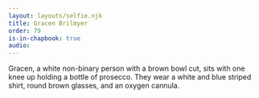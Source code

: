 ```yaml
---
layout: layouts/selfie.njk
title: Gracen Brilmyer
order: 79
is-in-chapbook: true
audio:
---
```


Gracen, a white non-binary person with a brown bowl cut, sits with one knee up holding a bottle of prosecco. They wear a white and blue striped shirt, round brown glasses, and an oxygen cannula.
